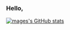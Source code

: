 ### Hello, 

[![mages's GitHub stats](https://github-readme-stats.vercel.app/api?username=mage618&bg_color=1e1e2e&text_color=cdd6f4&icon_color=cba6f7&title_color=94e2d5)](https://github.com/mage618/github-readme-stats)

<!--
**mage618/mage618** is a ✨ _special_ ✨ repository because its `README.md` (this file) appears on your GitHub profile.

Here are some ideas to get you started:

- 🔭 I’m currently working on ...
- 🌱 I’m currently learning ...
- 👯 I’m looking to collaborate on ...
- 🤔 I’m looking for help with ...
- 💬 Ask me about ...
- 📫 How to reach me: ...
- 😄 Pronouns: ...
- ⚡ Fun fact: ...
-->
